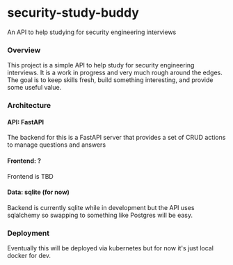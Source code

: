 # security-study-buddy
An API to help studying for security engineering interviews

### Overview
This project is a simple API to help study for security engineering interviews. It is a work in progress and very much rough around the edges. The goal is to keep skills fresh, build something interesting, and provide some useful value.

### Architecture
#### API: FastAPI
The backend for this is a FastAPI server that provides a set of CRUD actions to manage questions and answers

#### Frontend: ?
Frontend is TBD

#### Data: sqlite (for now)
Backend is currently sqlite while in development but the API uses sqlalchemy so swapping to something like Postgres will be easy.

### Deployment
Eventually this will be deployed via kubernetes but for now it's just local docker for dev.